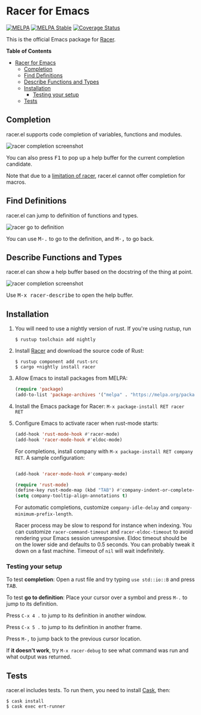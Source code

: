 # Racer for Emacs
[![MELPA](http://melpa.org/packages/racer-badge.svg)](http://melpa.org/#/racer)
[![MELPA Stable](http://stable.melpa.org/packages/racer-badge.svg)](http://stable.melpa.org/#/racer)
[![Coverage Status](https://coveralls.io/repos/github/racer-rust/emacs-racer/badge.svg?branch=master)](https://coveralls.io/github/racer-rust/emacs-racer?branch=master)

This is the official Emacs package for
[Racer](http://github.com/phildawes/racer).

<!-- markdown-toc start - Don't edit this section. Run M-x markdown-toc-generate-toc again -->
**Table of Contents**

- [Racer for Emacs](#racer-for-emacs)
    - [Completion](#completion)
    - [Find Definitions](#find-definitions)
    - [Describe Functions and Types](#describe-functions-and-types)
    - [Installation](#installation)
        - [Testing your setup](#testing-your-setup)
    - [Tests](#tests)

<!-- markdown-toc end -->

## Completion

racer.el supports code completion of variables, functions and modules.

![racer completion screenshot](images/racer_completion.png)

You can also press <kbd>F1</kbd> to pop up a help buffer for the current
completion candidate.

Note that due to a
[limitation of racer](https://github.com/phildawes/racer/issues/389),
racer.el cannot offer completion for macros.

## Find Definitions

racer.el can jump to definition of functions and types.

![racer go to definition](images/racer_goto.gif)

You can use <kbd>M-.</kbd> to go to the definition, and <kbd>M-,</kbd>
to go back.

## Describe Functions and Types

racer.el can show a help buffer based on the docstring of the thing at
point.

![racer completion screenshot](images/racer_help.png)

Use <kbd>M-x racer-describe</kbd> to open the help buffer.

## Installation

1. You will need to use a nightly version of rust.
   If you're using rustup, run
   ```
   $ rustup toolchain add nightly
   ```

2. Install [Racer](http://github.com/phildawes/racer) and download the
   source code of Rust:

   ```
   $ rustup component add rust-src
   $ cargo +nightly install racer
   ```

3. Allow Emacs to install packages from MELPA:

   ```el
   (require 'package)
   (add-to-list 'package-archives '("melpa" . "https://melpa.org/packages/"))
   ```

4. Install the Emacs package for Racer: `M-x package-install RET racer RET`

5. Configure Emacs to activate racer when rust-mode starts:
   ```el
   (add-hook 'rust-mode-hook #'racer-mode)
   (add-hook 'racer-mode-hook #'eldoc-mode)
   ```

   For completions, install company with `M-x package-install RET company RET`. A sample configuration:
   ```el

   (add-hook 'racer-mode-hook #'company-mode)

   (require 'rust-mode)
   (define-key rust-mode-map (kbd "TAB") #'company-indent-or-complete-common)
   (setq company-tooltip-align-annotations t)
   ```
   For automatic completions, customize `company-idle-delay` and
   `company-minimum-prefix-length`.

   Racer process may be slow to respond for instance when indexing. You can
   customize `racer-command-timeout` and `racer-eldoc-timeout` to avoid rendering
   your Emacs session unresponsive. Eldoc timeout should be on the lower side and
   defaults to 0.5 seconds. You can probably tweak it down on a fast machine.
   Timeout of `nil` will wait indefinitely.

### Testing your setup

To test **completion**: Open a rust file and try typing ```use
std::io::B``` and press <kbd>TAB</kbd>.

To test **go to definition**: Place your cursor over a symbol and press
`M-.` to jump to its definition.

Press `C-x 4 .` to jump to its definition in another window.

Press `C-x 5 .` to jump to its definition in another frame.

Press `M-,` to jump back to the previous cursor location.


If **it doesn't work**, try `M-x racer-debug` to see what command was
run and what output was returned.

## Tests

racer.el includes tests. To run them, you need to install
[Cask](https://github.com/cask/cask), then:

```
$ cask install
$ cask exec ert-runner
```
